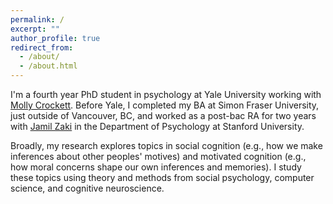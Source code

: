 ```yaml
---
permalink: /
excerpt: ""
author_profile: true
redirect_from: 
  - /about/
  - /about.html
---
```


I'm a fourth year PhD student in psychology at Yale University working with [Molly Crockett](http://www.crockettlab.org/). Before Yale, I completed my BA at Simon Fraser University, just outside of Vancouver, BC, and worked as a post-bac RA for two years with [Jamil Zaki](http://ssnl.stanford.edu/) in the Department of Psychology at Stanford University.

Broadly, my research explores topics in social cognition (e.g., how we make inferences about other peoples' motives) and motivated cognition (e.g., how moral concerns shape our own inferences and memories). I study these topics using theory and methods from social psychology, computer science, and cognitive neuroscience.
